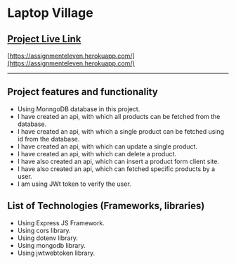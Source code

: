 # Laptop Village

## [Project Live Link](https://assignmenteleven.herokuapp.com/)

[https://assignmenteleven.herokuapp.com/](https://assignmenteleven.herokuapp.com/)

---

## Project features and functionality

- Using MonngoDB database in this project.
- I have created an api, with which all products can be fetched from the database.
- I have created an api, with which a single product can be fetched using id from the database.
- I have created an api, with which can update a single product.
- I have created an api, with which can delete a product.
- I have also created an api, which can insert a product form client site.
- I have also created an api, which can fetched specific products by a user.
- I am using JWt token to verify the user.

## List of Technologies (Frameworks, libraries)

- Using Express JS Framework.
- Using cors library.
- Using dotenv library.
- Using mongodb library.
- Using jwtwebtoken library.
